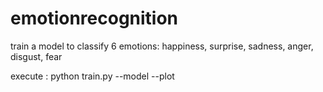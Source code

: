 # emotionrecognition
train a model to classify 6 emotions: happiness, surprise, sadness, anger, disgust, fear



execute : python train.py --model --plot 
